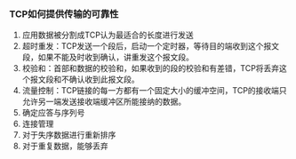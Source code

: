 ### TCP如何提供传输的可靠性
1. 应用数据被分割成TCP认为最适合的长度进行发送
2. 超时重发：TCP发送一个段后，启动一个定时器，等待目的端收到这个报文段，如果不能及时收到确认，讲重发这个报文段。
3. 校验和：首部和数据的校验和，如果收到的段的校验和有差错，TCP将丢弃这个报文段和不确认收到此报文段。
4. 流量控制：TCP链接的每一方都有一个固定大小的缓冲空间，TCP的接收端只允许另一端发送接收端缓冲区所能接纳的数据。
5. 确定应答与序列号
6. 连接管理
7. 对于失序数据进行重新排序
8. 对于重复数据，能够丢弃
